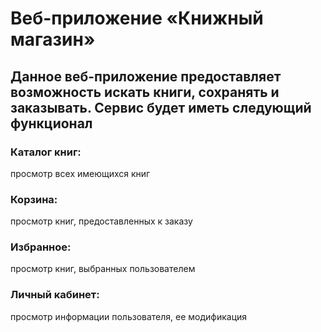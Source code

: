 # Веб-приложение «Книжный магазин»
## Данное веб-приложение предоставляет возможность искать книги, сохранять и заказывать. Сервис будет иметь следующий функционал
### Каталог книг: 
просмотр всех имеющихся книг
### Корзина: 
просмотр книг, предоставленных к заказу
### Избранное: 
просмотр книг, выбранных пользователем 
### Личный кабинет: 
просмотр информации пользователя, ее модификация
